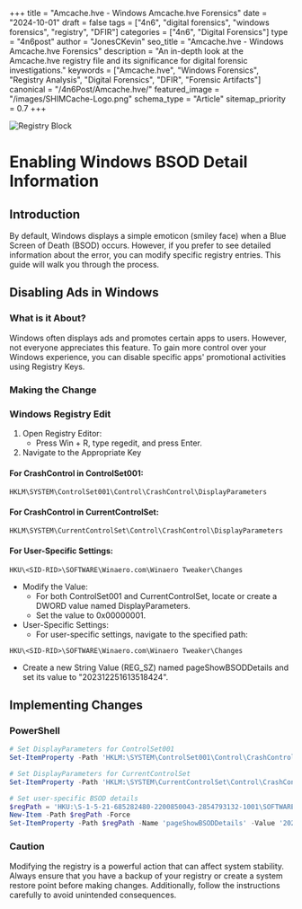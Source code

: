 +++
title = "Amcache.hve - Windows Amcache.hve Forensics"
date = "2024-10-01"
draft = false
tags = ["4n6", "digital forensics", "windows forensics", "registry", "DFIR"]
categories = ["4n6", "Digital Forensics"]
type = "4n6post"
author = "JonesCKevin"
seo_title = "Amcache.hve - Windows Amcache.hve Forensics"
description = "An in-depth look at the Amcache.hve registry file and its significance for digital forensic investigations."
keywords = ["Amcache.hve", "Windows Forensics", "Registry Analysis", "Digital Forensics", "DFIR", "Forensic Artifacts"]
canonical = "/4n6Post/Amcache.hve/"
featured_image = "/images/SHIMCache-Logo.png"
schema_type = "Article"
sitemap_priority = 0.7
+++

![Registry Block](../Amcache.hve/images/RegistryBlock.png)

# Enabling Windows BSOD Detail Information

## Introduction

By default, Windows displays a simple emoticon (smiley face) when a Blue Screen of Death (BSOD) occurs. However, if you prefer to see detailed information about the error, you can modify specific registry entries. This guide will walk you through the process.

## Disabling Ads in Windows

### What is it About?

Windows often displays ads and promotes certain apps to users. However, not everyone appreciates this feature. To gain more control over your Windows experience, you can disable specific apps' promotional activities using Registry Keys.

### Making the Change

### Windows Registry Edit

1. Open Registry Editor:
    - Press Win + R, type regedit, and press Enter.
2. Navigate to the Appropriate Key

#### For CrashControl in ControlSet001:

```
HKLM\SYSTEM\ControlSet001\Control\CrashControl\DisplayParameters
```

#### For CrashControl in CurrentControlSet:

```
HKLM\SYSTEM\CurrentControlSet\Control\CrashControl\DisplayParameters
```

#### For User-Specific Settings:

```
HKU\<SID-RID>\SOFTWARE\Winaero.com\Winaero Tweaker\Changes
```

- Modify the Value:
  - For both ControlSet001 and CurrentControlSet, locate or create a DWORD value named DisplayParameters.
  - Set the value to 0x00000001.
- User-Specific Settings:
  - For user-specific settings, navigate to the specified path:

```
HKU\<SID-RID>\SOFTWARE\Winaero.com\Winaero Tweaker\Changes
```

  - Create a new String Value (REG_SZ) named pageShowBSODDetails and set its value to "202312251613518424".

## Implementing Changes

### PowerShell

```powershell
# Set DisplayParameters for ControlSet001
Set-ItemProperty -Path 'HKLM:\SYSTEM\ControlSet001\Control\CrashControl\' -Name 'DisplayParameters' -Value 0x00000001

# Set DisplayParameters for CurrentControlSet
Set-ItemProperty -Path 'HKLM:\SYSTEM\CurrentControlSet\Control\CrashControl\' -Name 'DisplayParameters' -Value 0x00000001

# Set user-specific BSOD details
$regPath = 'HKU:\S-1-5-21-685282480-2200850043-2854793132-1001\SOFTWARE\Winaero.com\Winaero Tweaker\Changes'
New-Item -Path $regPath -Force
Set-ItemProperty -Path $regPath -Name 'pageShowBSODDetails' -Value '202312251613518424'
```

### Caution

Modifying the registry is a powerful action that can affect system stability. Always ensure that you have a backup of your registry or create a system restore point before making changes. Additionally, follow the instructions carefully to avoid unintended consequences.
